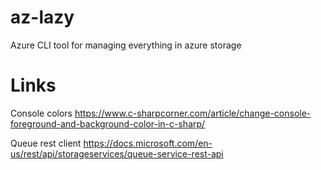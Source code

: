 # az-lazy
Azure CLI tool for managing everything in azure storage


# Links

Console colors
https://www.c-sharpcorner.com/article/change-console-foreground-and-background-color-in-c-sharp/

Queue rest client
https://docs.microsoft.com/en-us/rest/api/storageservices/queue-service-rest-api
